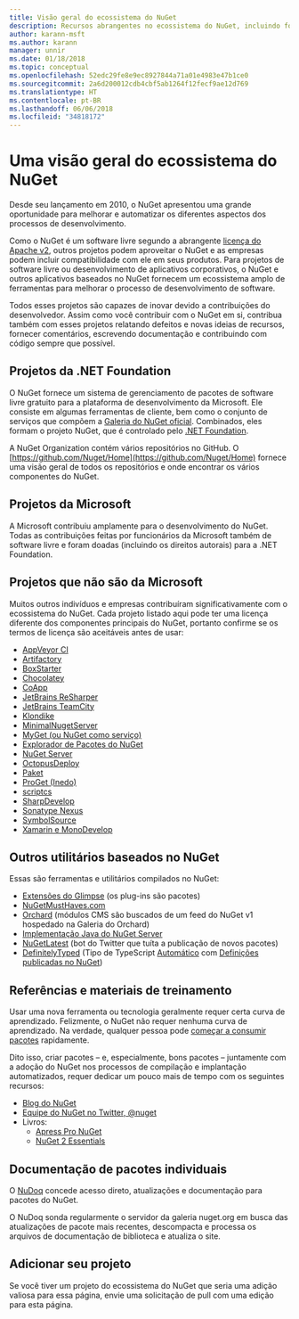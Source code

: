 ```yaml
---
title: Visão geral do ecossistema do NuGet
description: Recursos abrangentes no ecossistema do NuGet, incluindo fontes NuGet, projetos que não são do Microsoft NuGet, utilitários e materiais de treinamento.
author: karann-msft
ms.author: karann
manager: unnir
ms.date: 01/18/2018
ms.topic: conceptual
ms.openlocfilehash: 52edc29fe8e9ec8927844a71a01e4983e47b1ce0
ms.sourcegitcommit: 2a6d200012cdb4cbf5ab1264f12fecf9ae12d769
ms.translationtype: HT
ms.contentlocale: pt-BR
ms.lasthandoff: 06/06/2018
ms.locfileid: "34818172"
---
```

# <a name="an-overview-of-the-nuget-ecosystem"></a>Uma visão geral do ecossistema do NuGet

Desde seu lançamento em 2010, o NuGet apresentou uma grande oportunidade para melhorar e automatizar os diferentes aspectos dos processos de desenvolvimento.

Como o NuGet é um software livre segundo a abrangente [licença do Apache v2](http://choosealicense.com/licenses/apache/), outros projetos podem aproveitar o NuGet e as empresas podem incluir compatibilidade com ele em seus produtos. Para projetos de software livre ou desenvolvimento de aplicativos corporativos, o NuGet e outros aplicativos baseados no NuGet fornecem um ecossistema amplo de ferramentas para melhorar o processo de desenvolvimento de software.

Todos esses projetos são capazes de inovar devido a contribuições do desenvolvedor. Assim como você contribuir com o NuGet em si, contribua também com esses projetos relatando defeitos e novas ideias de recursos, fornecer comentários, escrevendo documentação e contribuindo com código sempre que possível.

## <a name="net-foundation-projects"></a>Projetos da .NET Foundation

O NuGet fornece um sistema de gerenciamento de pacotes de software livre gratuito para a plataforma de desenvolvimento da Microsoft. Ele consiste em algumas ferramentas de cliente, bem como o conjunto de serviços que compõem a [Galeria do NuGet oficial](http://www.nuget.org). Combinados, eles formam o projeto NuGet, que é controlado pelo [.NET Foundation](http://www.dotnetfoundation.org/).

A NuGet Organization contém vários repositórios no GitHub. O [https://github.com/Nuget/Home](https://github.com/Nuget/Home) fornece uma visão geral de todos os repositórios e onde encontrar os vários componentes do NuGet.

## <a name="microsoft-projects"></a>Projetos da Microsoft

A Microsoft contribuiu amplamente para o desenvolvimento do NuGet. Todas as contribuições feitas por funcionários da Microsoft também de software livre e foram doadas (incluindo os direitos autorais) para a .NET Foundation.

## <a name="non-microsoft-projects"></a>Projetos que não são da Microsoft

Muitos outros indivíduos e empresas contribuíram significativamente com o ecossistema do NuGet. Cada projeto listado aqui pode ter uma licença diferente dos componentes principais do NuGet, portanto confirme se os termos de licença são aceitáveis antes de usar:

- [AppVeyor CI](https://www.appveyor.com/)
- [Artifactory](https://www.jfrog.com/artifactory/)
- [BoxStarter](http://boxstarter.org/)
- [Chocolatey](https://chocolatey.org/)
- [CoApp](http://coapp.org/)
- [JetBrains ReSharper](https://resharper-plugins.jetbrains.com/)
- [JetBrains TeamCity](https://www.jetbrains.com/teamcity/)
- [Klondike](https://github.com/themotleyfool/Klondike)
- [MinimalNugetServer](https://github.com/TanukiSharp/MinimalNugetServer)
- [MyGet (ou NuGet como serviço)](http://www.myget.org/)
- [Explorador de Pacotes do NuGet](https://github.com/NuGetPackageExplorer/NuGetPackageExplorer)
- [NuGet Server](http://nugetserver.net/)
- [OctopusDeploy](https://octopus.com/)
- [Paket](https://fsprojects.github.io/Paket/)
- [ProGet (Inedo)](http://inedo.com/proget)
- [scriptcs](http://scriptcs.net/)
- [SharpDevelop](http://community.sharpdevelop.net/blogs/mattward/archive/2011/01/23/NuGetSupportInSharpDevelop.aspx)
- [Sonatype Nexus](http://www.sonatype.com/nexus-repository-sonatype)
- [SymbolSource](http://www.symbolsource.org/Public)
- [Xamarin e MonoDevelop](https://github.com/mrward/monodevelop-nuget-addin)

## <a name="other-nuget-based-utilities"></a>Outros utilitários baseados no NuGet

Essas são ferramentas e utilitários compilados no NuGet:

- [Extensões do Glimpse](http://getglimpse.com/Packages) (os plug-ins são pacotes)
- [NuGetMustHaves.com](http://nugetmusthaves.com/)
- [Orchard](http://www.orchardproject.net/) (módulos CMS são buscados de um feed do NuGet v1 hospedado na Galeria do Orchard)
- [Implementação Java do NuGet Server](http://jonnyzzz.com/blog/2012/03/07/nuget-server-in-pure-java/)
- [NuGetLatest](https://twitter.com/NuGetLatest) (bot do Twitter que tuíta a publicação de novos pacotes)
- [DefinitelyTyped](http://definitelytyped.org/) (Tipo de TypeScript [Automático](https://github.com/DefinitelyTyped/NugetAutomation/) com [Definições publicadas no NuGet](http://www.nuget.org/packages?q=DefinitelyTyped))

## <a name="training-materials-and-references"></a>Referências e materiais de treinamento

Usar uma nova ferramenta ou tecnologia geralmente requer certa curva de aprendizado. Felizmente, o NuGet não requer nenhuma curva de aprendizado. Na verdade, qualquer pessoa pode [começar a consumir pacotes](../quickstart/use-a-package.md) rapidamente.

Dito isso, criar pacotes – e, especialmente, bons pacotes – juntamente com a adoção do NuGet nos processos de compilação e implantação automatizados, requer dedicar um pouco mais de tempo com os seguintes recursos:

- [Blog do NuGet](http://blog.nuget.org/)
- [Equipe do NuGet no Twitter, @nuget](http://twitter.com/nuget)
- Livros:
  - [Apress Pro NuGet](http://bit.ly/ProNuGet)
  - [NuGet 2 Essentials](http://www.amazon.com/NuGet-2-Essentials-Damir-Arh-ebook/dp/B00GTQD5M4)

## <a name="documentation-for-individual-packages"></a>Documentação de pacotes individuais

O [NuDoq](http://nudoq.org) concede acesso direto, atualizações e documentação para pacotes do NuGet.

O NuDoq sonda regularmente o servidor da galeria nuget.org em busca das atualizações de pacote mais recentes, descompacta e processa os arquivos de documentação de biblioteca e atualiza o site.

## <a name="adding-your-project"></a>Adicionar seu projeto

Se você tiver um projeto do ecossistema do NuGet que seria uma adição valiosa para essa página, envie uma solicitação de pull com uma edição para esta página.
